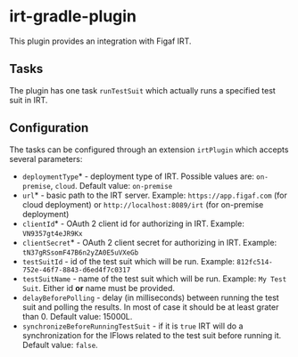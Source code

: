 # irt-gradle-plugin
This plugin provides an integration with Figaf IRT.

## Tasks
The plugin has one task `runTestSuit` which actually runs a specified test suit in IRT.

## Configuration
The tasks can be configured through an extension `irtPlugin` which accepts several parameters:
* `deploymentType`* - deployment type of IRT. Possible values are: `on-premise`, `cloud`. Default value: `on-premise`
* `url`* - basic path to the IRT server. Example: `https://app.figaf.com` (for cloud deployment) or `http://localhost:8089/irt` (for on-premise deployment)
* `clientId`* - OAuth 2 client id for authorizing in IRT. Example: `VN9357gt4eJR9Kx`
* `clientSecret`* - OAuth 2 client secret for authorizing in IRT. Example: `tN37gRSsomF47B6n2yZA0E5uVXeGb`
* `testSuitId` - id of the test suit which will be run. Example: `812fc514-752e-46f7-8843-d6ed4f7c0317`
* `testSuitName` - name of the test suit which will be run. Example: `My Test Suit`. Either id **or** name must be provided.
* `delayBeforePolling` - delay (in milliseconds) between running the test suit and polling the results. In most of case it should be at least grater than 0. Default value: 15000L.
* `synchronizeBeforeRunningTestSuit` - if it is `true` IRT will do a synchronization for the IFlows related to the test suit before running it. Default value: `false`.